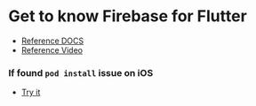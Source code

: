 # Get to know Firebase for Flutter
- [Reference DOCS](https://firebase.google.com/codelabs/firebase-get-to-know-flutter#0)
- [Reference Video](https://www.youtube.com/watch?v=wUSkeTaBonA)

### If found `pod install` issue on iOS
- [Try it](https://stackoverflow.com/questions/52398435/cocoapods-could-not-find-compatible-versions-for-pod-firebase-core-cloud-fir)
